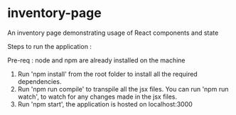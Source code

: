 # inventory-page

An inventory page demonstrating usage of React components and state  

Steps to run the application :  

Pre-req : node and npm are already installed on the machine  

1. Run 'npm install' from the root folder to install all the required dependencies.  
2. Run 'npm run compile' to transpile all the jsx files. You can run 'npm run watch', to watch for any changes made in the jsx files.  
3. Run 'npm start', the application is hosted on localhost:3000  

